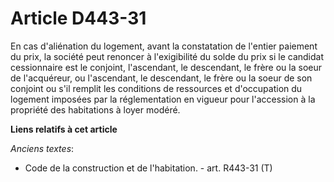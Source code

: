 # Article D443-31

En cas d'aliénation du logement, avant la constatation de l'entier paiement du prix, la société peut renoncer à l'exigibilité
du solde du prix si le candidat cessionnaire est le conjoint, l'ascendant, le descendant, le frère ou la soeur de
l'acquéreur, ou l'ascendant, le descendant, le frère ou la soeur de son conjoint ou s'il remplit les conditions de ressources
et d'occupation du logement imposées par la réglementation en vigueur pour l'accession à la propriété des habitations à loyer
modéré.

**Liens relatifs à cet article**

_Anciens textes_:

  - Code de la construction et de l'habitation. - art. R443-31 (T)
